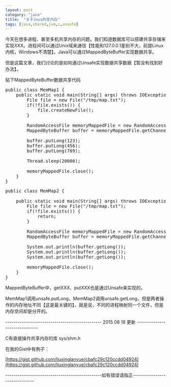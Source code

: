 ```yaml
---
layout: post
category: "java"
title:  "关于Java共享内存"
tags: [java,shared,jvm,c,unsafe]
---
```


今天在想多进程、甚至多机共享内存的问题。我们知道数据库可以搭建共享存储来实现XXX。进程间可以通过Unix域来通信【性能和127.0.0.1差别不大，前提Linux内核，Windows不清楚】。Java可以通过MappedByteBuffer实现数据共享。

但是这篇文章，我们讨论的是如何通过Unsafe实现数据共享数据【暂没有找到好办法】。


贴下MappedByteBuffer数据共享代码

<pre class="prettyPrint">
public class MemMap1 {
    public static void main(String[] args) throws IOException, InterruptedException {
        File file = new File("/tmp/map.txt");
        if(!file.exists()) {
            file.createNewFile();
        }

        RandomAccessFile memoryMappedFile = new RandomAccessFile(file, "rw");
        MappedByteBuffer buffer = memoryMappedFile.getChannel().map(FileChannel.MapMode.READ_WRITE, 0, 100);

        buffer.putLong(123);
        buffer.putLong(456);
        buffer.putLong(789);

        Thread.sleep(20000);

        memoryMappedFile.close();
    }
}
</pre>

<pre class="prettyPrint">
public class MemMap2 {

    public static void main(String[] args) throws IOException, InterruptedException {
        File file = new File("/tmp/map.txt");
        if(!file.exists()) {
            return;
        }

        RandomAccessFile memoryMappedFile = new RandomAccessFile(file, "rw");
        MappedByteBuffer buffer = memoryMappedFile.getChannel().map(FileChannel.MapMode.READ_WRITE, 0, 100);

        System.out.println(buffer.getLong());
        System.out.println(buffer.getLong());
        System.out.println(buffer.getLong());

        memoryMappedFile.close();
    }
}
</pre>

MappedByteBuffer中，getXXX、putXXX也是通过Unsafe来实现的。

MemMap1调用unsafe.putLong，MemMap2调用unsafe.getLong，但是两者操作的内存地址不同【这是最关键的】，就是说，不同的进程映射同一个文件，但是内存空间却是分开的。

\-\-\-\-\-\-\-\-\-\-\-\-\-\-\-\-\-\-\-\-\-\-\-\-\-\-\-\-\-\-\-\-\-\-\-\-\-\-\-\-\-\-\-\-\-\-\- 2015 08 18 更新 \-\-\-\-\-\-\-\-\-\-\-\-\-\-\-\-\-\-\-\-\-\-\-\-\-\-\-\-\-\-

C有直接操作共享内存的库 sys/shm.h

在我的Gist中有例子：

[https://gist.github.com/liuxinglanyue/cbafc29c120ccdd04924](https://gist.github.com/liuxinglanyue/cbafc29c120ccdd04924)

\-\-\-\-\-\-\-\-\-\-\-\-\-\-\-\-\-\-\-\-\-\-\-\-\-\-\-\-\-\-\-\-\-\-\-\-\-\-\-\-\-\-\-\-\-\-\-如有错误请指正\-\-\-\-\-\-\-\-\-\-\-\-\-\-\-\-\-\-\-\-\-\-\-\-\-\-\-\-\-\-
